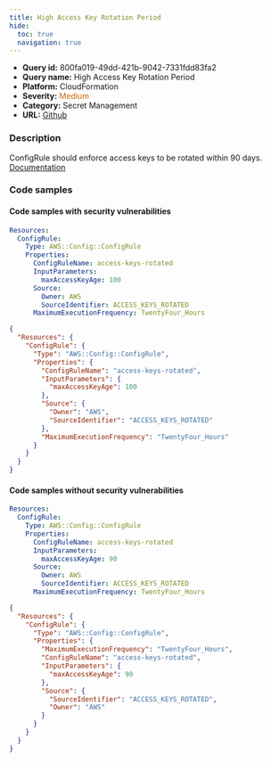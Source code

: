 ```yaml
---
title: High Access Key Rotation Period
hide:
  toc: true
  navigation: true
---
```


<style>
  .highlight .hll {
    background-color: #ff171742;
  }
  .md-content {
    max-width: 1100px;
    margin: 0 auto;
  }
</style>

-   **Query id:** 800fa019-49dd-421b-9042-7331fdd83fa2
-   **Query name:** High Access Key Rotation Period
-   **Platform:** CloudFormation
-   **Severity:** <span style="color:#C60">Medium</span>
-   **Category:** Secret Management
-   **URL:** [Github](https://github.com/Checkmarx/kics/tree/master/assets/queries/cloudFormation/aws/access_key_not_rotated_within_90_days)

### Description
ConfigRule should enforce access keys to be rotated within 90 days.<br>
[Documentation](https://docs.amazonaws.cn/en_us/config/latest/developerguide/access-keys-rotated.html)

### Code samples
#### Code samples with security vulnerabilities
```yaml title="Postitive test num. 1 - yaml file" hl_lines="7"
Resources:
  ConfigRule:
    Type: AWS::Config::ConfigRule
    Properties:
      ConfigRuleName: access-keys-rotated
      InputParameters:
        maxAccessKeyAge: 100
      Source:
        Owner: AWS
        SourceIdentifier: ACCESS_KEYS_ROTATED
      MaximumExecutionFrequency: TwentyFour_Hours


```
```json title="Postitive test num. 2 - json file" hl_lines="8"
{
  "Resources": {
    "ConfigRule": {
      "Type": "AWS::Config::ConfigRule",
      "Properties": {
        "ConfigRuleName": "access-keys-rotated",
        "InputParameters": {
          "maxAccessKeyAge": 100
        },
        "Source": {
          "Owner": "AWS",
          "SourceIdentifier": "ACCESS_KEYS_ROTATED"
        },
        "MaximumExecutionFrequency": "TwentyFour_Hours"
      }
    }
  }
}

```


#### Code samples without security vulnerabilities
```yaml title="Negative test num. 1 - yaml file"
Resources:
  ConfigRule:
    Type: AWS::Config::ConfigRule
    Properties:
      ConfigRuleName: access-keys-rotated
      InputParameters:
        maxAccessKeyAge: 90
      Source:
        Owner: AWS
        SourceIdentifier: ACCESS_KEYS_ROTATED
      MaximumExecutionFrequency: TwentyFour_Hours


```
```json title="Negative test num. 2 - json file"
{
  "Resources": {
    "ConfigRule": {
      "Type": "AWS::Config::ConfigRule",
      "Properties": {
        "MaximumExecutionFrequency": "TwentyFour_Hours",
        "ConfigRuleName": "access-keys-rotated",
        "InputParameters": {
          "maxAccessKeyAge": 90
        },
        "Source": {
          "SourceIdentifier": "ACCESS_KEYS_ROTATED",
          "Owner": "AWS"
        }
      }
    }
  }
}

```
